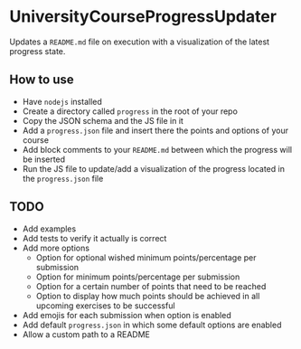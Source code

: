# UniversityCourseProgressUpdater

Updates a `README.md` file on execution with a visualization of the latest progress state.

## How to use

- Have `nodejs` installed
- Create a directory called `progress` in the root of your repo
- Copy the JSON schema and the JS file in it
- Add a `progress.json` file and insert there the points and options of your course
- Add block comments to your `README.md` between which the progress will be inserted
- Run the JS file to update/add a visualization of the progress located in the `progress.json` file

## TODO

- Add examples
- Add tests to verify it actually is correct
- Add more options
  - Option for optional wished minimum points/percentage per submission
  - Option for minimum points/percentage per submission
  - Option for a certain number of points that need to be reached
  - Option to display how much points should be achieved in all upcoming exercises to be successful
- Add emojis for each submission when option is enabled
- Add default `progress.json` in which some default options are enabled
- Allow a custom path to a README
